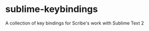 sublime-keybindings
===================

A collection of key bindings for Scribe's work with Sublime Text 2